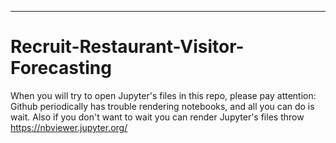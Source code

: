 ---------------------------------------
# Recruit-Restaurant-Visitor-Forecasting

When you will try to open Jupyter's files in this repo, please pay attention:
Github periodically has trouble rendering notebooks, and all you can do is wait.
Also if you don't want to wait you can render Jupyter's files throw https://nbviewer.jupyter.org/
